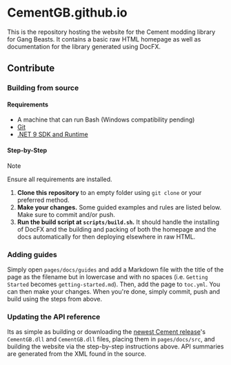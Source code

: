 # CementGB.github.io
This is the repository hosting the website for the Cement modding library for Gang Beasts. It contains a basic raw HTML homepage as well as documentation for the library generated using DocFX.

## Contribute

### Building from source

#### Requirements

- A machine that can run Bash (Windows compatibility pending)
- [Git](https://git-scm.com/)
- [.NET 9 SDK and Runtime](https://dotnet.microsoft.com/en-us/download/dotnet/9.0)

#### Step-by-Step

> [!NOTE]
> Ensure all requirements are installed.

1. **Clone this repository** to an empty folder using `git clone` or your preferred method.
2. **Make your changes.** Some guided examples and rules are listed below. Make sure to commit and/or push.
3. **Run the build script at `scripts/build.sh`.** It should handle the installing of DocFX and the building and packing of both the homepage and the docs automatically for then deploying elsewhere in raw HTML.

### Adding guides
Simply open `pages/docs/guides` and add a Markdown file with the title of the page as the filename but in lowercase and with no spaces (i.e. `Getting Started` becomes `getting-started.md`). Then, add the page to `toc.yml`. You can then make your changes. When you're done, simply commit, push and build using the steps from above.

### Updating the API reference
Its as simple as building or downloading the [newest Cement release](https://github.com/HueSamai/CementSource/releases/latest)'s `CementGB.dll` and `CementGB.dll` files, placing them in `pages/docs/src`, and building the website via the step-by-step instructions above. API summaries are generated from the XML found in the source.